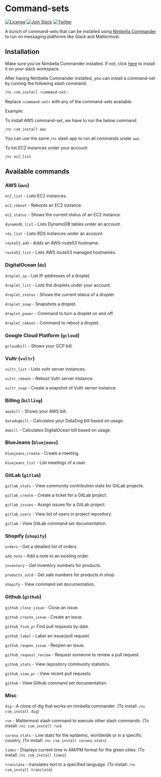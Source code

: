 # Command-sets

[![License](https://img.shields.io/badge/license-Apache--2.0-blue.svg)](http://www.apache.org/licenses/LICENSE-2.0)
[![Join Slack](https://img.shields.io/badge/join-slack-9B69A0.svg)](https://nimbella-community.slack.com/)
[![Twitter](https://img.shields.io/twitter/follow/nimbella.svg?style=social&logo=twitter)](https://twitter.com/intent/follow?screen_name=nimbella)

A bunch of command-sets that can be installed using [Nimbella Commander](https://nimbella.com/product/commander) to run on messaging platforms like Slack and Mattermost.

## Installation

Make sure you've Nimbella Commander installed. If not, click [here](https://slack.com/oauth/authorize?client_id=876870346995.892105847680&scope=commands) to install it on your slack workspace.

After having Nimbella Commander installed, you can install a command-set by running the following slash command.

```sh
/nc csm_install <command-set>
```

Replace `<command-set>` with any of the command-sets available.

Example:

To install AWS command-set, we have to run the below command.

```
/nc csm_install aws
```

You can use the same `/nc` slash app to run all commands under `aws`.

To list EC2 instances under your account:

```
/nc ec2_list
```

## Available commands

### AWS (`aws`)

`ec2_list` - Lists EC2 instances.

`ec2_reboot` - Reboots an EC2 instance.

`ec2_status` - Shows the current status of an EC2 instance.

`dynamodb_list` - Lists DynamoDB tables under an account.

`rds_list` - Lists RDS instances under an account.

`route53_add` - Adds an AWS route53 hostname.

`route53_list` - Lists AWS route53 managed hostnames.

### DigitalOcean (`do`)

`droplet_ip` - List IP addresses of a droplet.

`droplet_list` - Lists the droplets under your account.

`droplet_status` - Shows the current status of a droplet.

`droplet_snap` - Snapshots a droplet.

`droplet_power` - Command to turn a droplet on and off.

`droplet_reboot` - Command to reboot a droplet.

### Google Cloud Platform (`gcloud`)

`gcloudbill` - Shows your GCP bill.

### Vultr (`vultr`)

`vultr_list` - Lists vultr server instances.

`vultr_reboot` - Reboot Vultr server instance.

`vultr_snap` - Create a snapshot of Vultr server instance.

### Billing (`billing`)

`awsbill` - Shows your AWS bill.

`datadogbill` - Calculates your DataDog bill based on usage.

`dobill` - Calculates DigitalOcean bill based on usage.

### BlueJeans (`bluejeans`)

`bluejeans_create` - Create a meeting.

`bluejeans_list` - List meetings of a user.

### GitLab (`gitlab`)

`gitlab_stats` - View community contribution stats for GitLab projects.

`gitlab_create` - Create a ticket for a GitLab project.

`gitlab_issues` - Assign issues for a GitLab project.

`gitlab_users` - View list of users in project repository.

`gitlab` - View GitLab command set documentation.

### Shopify (`shopify`)

`orders` - Get a detailed list of orders.

`add_note` - Add a note to an existing order.

`inventory` - Get inventory numbers for products.

`products_sold` - Get sale numbers for products in shop.

`shopify` - View command set documentation.

### Github (`github`)

`github_close_issue` - Close an issue.

`github_create_issue` - Create an issue.

`github_find_pr` Find pull requests by date.

`github_label` - Label an issue/pull request.

`github_reopen_issue` - Reopen an issue.

`github_request_review` - Request someone to review a pull request.

`github_stats` - View repository community statistics.

`github_view_pr` - View recent pull requests.

`github` - View Github command set documentation.

### Misc

`dig` - A clone of dig that works on nimbella commander. (To install: `/nc csm_install dig`)

`run` - Mattermost slash command to execute other slash commands. (To install: `/nc csm_install run`)

`corona_stats` - Live stats for the epidemic, worldwide or in a specific country. (To install: `/nc csm_install corona_stats`)

`times` - Displays current time in AM/PM format for the given cities.  (To install: `/nc csm_install times`)

`translate` - translates text to a specified language.  (To install: `/nc csm_install translate`)

